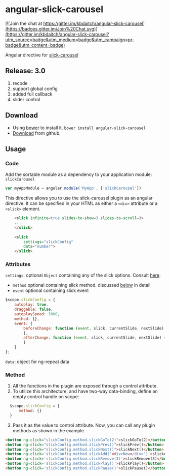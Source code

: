 angular-slick-carousel
======================

[![Join the chat at https://gitter.im/kbdaitch/angular-slick-carousel](https://badges.gitter.im/Join%20Chat.svg)](https://gitter.im/kbdaitch/angular-slick-carousel?utm_source=badge&utm_medium=badge&utm_campaign=pr-badge&utm_content=badge)

Angular directive for [slick-carousel](http://kenwheeler.github.io/slick/)

Release: 3.0
------------
1. recode 
2. support global config
3. added full callback
4. slider control

Download
-----
- Using [bower](http://bower.io/) to install it. `bower install angular-slick-carousel`
- [Download](https://github.com/devmark/angular-slick-carousel/archive/master.zip) from github.

Usage
-----

### Code
Add the sortable module as a dependency to your application module: `slickCarousel`

```js
var myAppModule = angular.module('MyApp', ['slickCarousel'])
```

This directive allows you to use the slick-carousel plugin as
an angular directive. It can be specified in your HTML
as either a `<div>` attribute or a `<slick>` element.

```html
    <slick infinite=true slides-to-show=3 slides-to-scroll=3>
    ...
    </slick>
    
    <slick 
        settings="slickConfig"
        data="number">
    </slick>
```

### Attributes ###
`settings`: optional `Object` containing any of the slick options. Consult [here](http://kenwheeler.github.io/slick/#settings).
 - `method` optional containing slick method. discussed [below](#method) in detail
 - `event` optional containing slick event

```javascript
$scope.slickConfig = {
    autoplay: true,
    draggable: false,  
    autoplaySpeed: 3000,
    method: {},
    event: {
        beforeChange: function (event, slick, currentSlide, nextSlide) {
        },
        afterChange: function (event, slick, currentSlide, nextSlide) {
        }
    }
};
```
`data`: object for ng-repeat data

### Method ###
1. All the functions in the plugin are exposed through a control
attribute.
2. To utilize this architecture, and have two-way data-binding,
define an empty control handle on scope:
  ```js
    $scope.slickConfig = {
        method: {}
    }
```
3. Pass it as the value to control attribute. Now, you can call any plugin methods
as shown in the example.

  ```html
  <button ng-click="slickConfig.method.slickGoTo(2)">slickGoTo(2)</button>
  <button ng-click="slickConfig.method.slickPrev()">slickPrev()</button>
  <button ng-click="slickConfig.method.slickNext()">slickNext()</button>
  <button ng-click='slickConfig.method.slickAdd("<div>New</div>")'>slickAdd()</button>
  <button ng-click='slickConfig.method.slickRemove(3)'>slickRemove(3)</button>
  <button ng-click='slickConfig.method.slickPlay()'>slickPlay()</button>
  <button ng-click='slickConfig.method.slickPause()'>slickPause()</button>
  ```